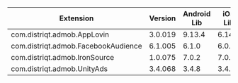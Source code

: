 
| Extension | Version | Android Lib | iOS Lib |
| --- | --- | --- | --- |
| com.distriqt.admob.AppLovin | 3.0.019 | 9.13.4 | 6.14.4 |
| com.distriqt.admob.FacebookAudience | 6.1.005 | 6.1.0 | 6.0.0 |
| com.distriqt.admob.IronSource | 1.0.075 | 7.0.2 | 7.0.2 |
| com.distriqt.admob.UnityAds | 3.4.068 | 3.4.8 | 3.4.8 |
